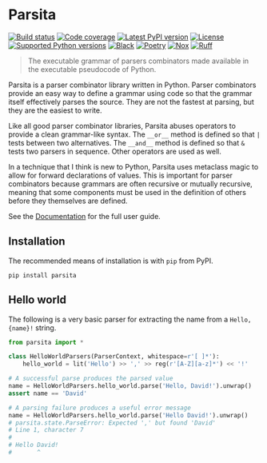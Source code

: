 # Parsita

[![Build status](https://github.com/drhagen/parsita/workflows/ci/badge.svg)](https://github.com/drhagen/parsita/actions/workflows/ci.yml)
[![Code coverage](https://codecov.io/github/drhagen/parsita/coverage.svg?branch=master)](https://codecov.io/github/drhagen/parsita?branch=master)
[![Latest PyPI version](https://img.shields.io/pypi/v/parsita.svg)](https://pypi.python.org/pypi/parsita)
[![License](https://img.shields.io/pypi/l/parsita.svg)](https://github.com/drhagen/parsita/blob/master/LICENSE)
[![Supported Python versions](https://img.shields.io/pypi/pyversions/parsita.svg)](https://pypi.python.org/pypi/parsita)
[![Black](https://img.shields.io/badge/code%20style-black-000000.svg)](https://black.readthedocs.io)
[![Poetry](https://img.shields.io/endpoint?url=https://python-poetry.org/badge/v0.json)](https://python-poetry.org)
[![Nox](https://img.shields.io/badge/%F0%9F%A6%8A-Nox-D85E00.svg)](https://nox.thea.codes)
[![Ruff](https://img.shields.io/endpoint?url=https://raw.githubusercontent.com/astral-sh/ruff/main/assets/badge/v2.json)](https://beta.ruff.rs)

> The executable grammar of parsers combinators made available in the executable pseudocode of Python.

Parsita is a parser combinator library written in Python. Parser combinators provide an easy way to define a grammar using code so that the grammar itself effectively parses the source. They are not the fastest at parsing, but they are the easiest to write.

Like all good parser combinator libraries, Parsita abuses operators to provide a clean grammar-like syntax. The `__or__` method is defined so that `|` tests between two alternatives. The `__and__` method is defined so that `&` tests two parsers in sequence. Other operators are used as well.

In a technique that I think is new to Python, Parsita uses metaclass magic to allow for forward declarations of values. This is important for parser combinators because grammars are often recursive or mutually recursive, meaning that some components must be used in the definition of others before they themselves are defined.

See the [Documentation](https://parsita.drhagen.com) for the full user guide.

## Installation

The recommended means of installation is with `pip` from PyPI.

```shell
pip install parsita
```

## Hello world

The following is a very basic parser for extracting the name from a `Hello, {name}!` string.

```python
from parsita import *

class HelloWorldParsers(ParserContext, whitespace=r'[ ]*'):
    hello_world = lit('Hello') >> ',' >> reg(r'[A-Z][a-z]*') << '!'

# A successful parse produces the parsed value
name = HelloWorldParsers.hello_world.parse('Hello, David!').unwrap()
assert name == 'David'

# A parsing failure produces a useful error message
name = HelloWorldParsers.hello_world.parse('Hello David!').unwrap()
# parsita.state.ParseError: Expected ',' but found 'David'
# Line 1, character 7
#
# Hello David!
#       ^
```
